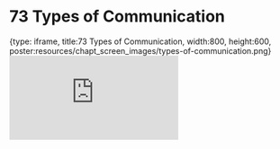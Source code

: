 # 73 Types of Communication
 
{type: iframe, title:73 Types of Communication, width:800, height:600, poster:resources/chapt_screen_images/types-of-communication.png}
![](https://datatrail-jhu.github.io/DataTrail_ReOrg/no_toc/types-of-communication.html)
 

 
